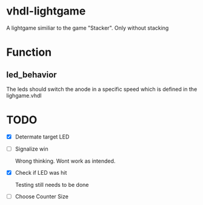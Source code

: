 # vhdl-lightgame
A lightgame similiar to the game "Stacker". Only without stacking

# Function

## led_behavior
The leds should switch the anode in a specific speed which is defined in the lighgame.vhdl

# TODO
- [x] Determate target LED
- [ ] Signalize win

  Wrong thinking. Wont work as intended.
  
- [x] Check if LED was hit

  Testing still needs to be done

- [ ] Choose Counter Size 